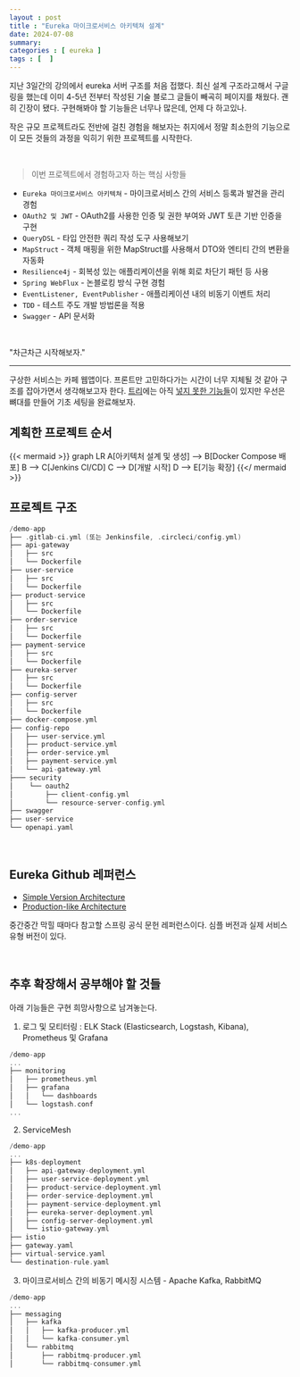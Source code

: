 ```yaml
---
layout : post
title : "Eureka 마이크로서비스 아키텍쳐 설계"
date: 2024-07-08
summary: 
categories : [ eureka ]
tags : [  ]
---
```




[//]: # (최신 기술은 이전 기술을 내포하거나 이전보다 발전되어 나온다.)

지난 3일간의 강의에서 eureka 서버 구조를 처음 접했다. 최신 설계 구조라고해서 구글링을 했는데 이미 4-5년 전부터 작성된 기술 블로그 글들이 빼곡히 페이지를 채웠다. 괜히 긴장이 됐다. 구현해봐야 할 기능들은 너무나 많은데, 언제 다 하고있나.

작은 규모 프로젝트라도 전반에 걸친 경험을 해보자는 취지에서 정말 최소한의 기능으로 이 모든 것들의 과정을 익히기 위한 프로젝트를 시작한다.

<br/>

> 이번 프로젝트에서 경험하고자 하는 핵심 사항들


* `Eureka 마이크로서비스 아키텍쳐` - 마이크로서비스 간의 서비스 등록과 발견을 관리 경험
* `OAuth2 및 JWT` - OAuth2를 사용한 인증 및 권한 부여와 JWT 토큰 기반 인증을 구현
* `QueryDSL` - 타입 안전한 쿼리 작성 도구 사용해보기
* `MapStruct` - 객체 매핑을 위한 MapStruct를 사용해서 DTO와 엔티티 간의 변환을 자동화
* `Resilience4j` - 회복성 있는 애플리케이션을 위해 회로 차단기 패턴 등 사용
* `Spring WebFlux` - 논블로킹 방식 구현 경험
* `EventListener, EventPublisher`  - 애플리케이션 내의 비동기 이벤트 처리
* `TDD` - 테스트 주도 개발 방법론을 적용
* `Swagger` - API 문서화


<br/>

"차근차근 시작해보자."


---


구상한 서비스는 카페 웹앱이다. 프론트만 고민하다가는 시간이 너무 지체될 것 같아 구조를 잡아가면서 생각해보고자 한다. [트리](#프로젝트-구조)에는 아직 [넣지 못한 기능들](#추후-확장해서-공부해야-할-것들)이 있지만 우선은 뼈대를 만들어 기초 세팅을 완료해보자.


## 계획한 프로젝트 순서

{{< mermaid >}}
graph LR
A[아키텍처 설계 및 생성] --> B[Docker Compose 배포]
B --> C[Jenkins CI/CD]
C --> D[개발 시작]
D --> E[기능 확장]
{{</ mermaid >}}

## 프로젝트 구조

```go {linenos=table, hl_lines=[3, 6, 9, 12, 15, 18, 21, 25]}
/demo-app
├── .gitlab-ci.yml (또는 Jenkinsfile, .circleci/config.yml)
├── api-gateway
│   ├── src
│   └── Dockerfile
├── user-service
│   ├── src
│   └── Dockerfile
├── product-service
│   ├── src
│   └── Dockerfile
├── order-service
│   ├── src
│   └── Dockerfile
├── payment-service
│   ├── src
│   └── Dockerfile
├── eureka-server
│   ├── src
│   └── Dockerfile
├── config-server
│   ├── src
│   └── Dockerfile
├── docker-compose.yml
├── config-repo
│   ├── user-service.yml
│   ├── product-service.yml
│   ├── order-service.yml
│   ├── payment-service.yml
│   └── api-gateway.yml
├─── security
│    └── oauth2
│        ├── client-config.yml
│        └── resource-server-config.yml
├── swagger
├── user-service
└── openapi.yaml
```

<br/>



## Eureka Github 레퍼런스

* [Simple Version Architecture](https://github.com/spring-guides/gs-service-registration-and-discovery)
* [Production-like Architecture](https://github.com/spring-cloud/spring-cloud-netflix)


중간중간 막힐 때마다 참고할 스프링 공식 문헌 레퍼런스이다. 심플 버전과 실제 서비스 유형 버전이 있다.

<br/>



## 추후 확장해서 공부해야 할 것들


아래 기능들은 구현 희망사항으로 남겨놓는다.


1. 로그 및 모티터링 : ELK Stack (Elasticsearch, Logstash, Kibana), Prometheus 및 Grafana

```go {linenos=table, hl_lines=[3]}
/demo-app
...
├── monitoring
│   ├── prometheus.yml
│   ├── grafana
│   │   └── dashboards
│   └── logstash.conf
...
```


2. ServiceMesh

```go {linenos=table, hl_lines=[3]}
/demo-app
...
├── k8s-deployment
│   ├── api-gateway-deployment.yml
│   ├── user-service-deployment.yml
│   ├── product-service-deployment.yml
│   ├── order-service-deployment.yml
│   ├── payment-service-deployment.yml
│   ├── eureka-server-deployment.yml
│   ├── config-server-deployment.yml
│   └── istio-gateway.yml
├── istio
├── gateway.yaml
├── virtual-service.yaml
└── destination-rule.yaml
```

3. 마이크로서비스 간의 비동기 메시징 시스템 - Apache Kafka, RabbitMQ

```go {linenos=table, hl_lines=[3]}
/demo-app
...
├── messaging
│   ├── kafka
│   │   ├── kafka-producer.yml
│   │   └── kafka-consumer.yml
│   └── rabbitmq
│       ├── rabbitmq-producer.yml
│       └── rabbitmq-consumer.yml
```

